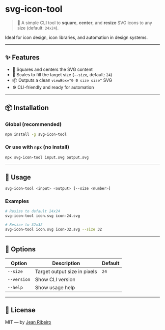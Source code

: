 # svg-icon-tool

> 🧩 A simple CLI tool to **square**, **center**, and **resize** SVG icons to any size (default: `24x24`).

Ideal for icon design, icon libraries, and automation in design systems.

---

## ✨ Features

- 🔲 Squares and centers the SVG content
- 📐 Scales to fill the target size (`--size`, default: `24`)
- 📦 Outputs a clean `viewBox="0 0 size size"` SVG
- ⚙️ CLI-friendly and ready for automation

---

## 📦 Installation

### Global (recommended)

```bash
npm install -g svg-icon-tool
```

### Or use with `npx` (no install)

```bash
npx svg-icon-tool input.svg output.svg
```

---

## 🧪 Usage

```bash
svg-icon-tool <input> <output> [--size <number>]
```

### Examples

```bash
# Resize to default 24x24
svg-icon-tool icon.svg icon-24.svg

# Resize to 32x32
svg-icon-tool icon.svg icon-32.svg --size 32
```

---

## 🔧 Options

| Option      | Description                  | Default |
|-------------|------------------------------|---------|
| `--size`    | Target output size in pixels | `24`    |
| `--version` | Show CLI version             |         |
| `--help`    | Show usage help              |         |

---

## 📄 License

MIT — by [Jean Ribeiro](https://github.com/jeanribeiro)
